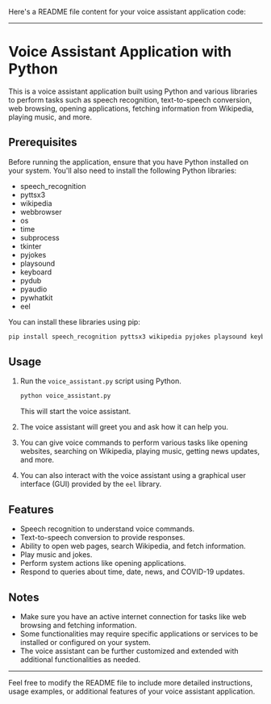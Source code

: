 Here's a README file content for your voice assistant application code:

---

# Voice Assistant Application with Python

This is a voice assistant application built using Python and various libraries to perform tasks such as speech recognition, text-to-speech conversion, web browsing, opening applications, fetching information from Wikipedia, playing music, and more.

## Prerequisites

Before running the application, ensure that you have Python installed on your system. You'll also need to install the following Python libraries:

- speech_recognition
- pyttsx3
- wikipedia
- webbrowser
- os
- time
- subprocess
- tkinter
- pyjokes
- playsound
- keyboard
- pydub
- pyaudio
- pywhatkit
- eel

You can install these libraries using pip:
```bash
pip install speech_recognition pyttsx3 wikipedia pyjokes playsound keyboard pydub pyaudio pywhatkit eel
```

## Usage

1. Run the `voice_assistant.py` script using Python.
   ```bash
   python voice_assistant.py
   ```
   This will start the voice assistant.

2. The voice assistant will greet you and ask how it can help you.

3. You can give voice commands to perform various tasks like opening websites, searching on Wikipedia, playing music, getting news updates, and more.

4. You can also interact with the voice assistant using a graphical user interface (GUI) provided by the `eel` library.

## Features

- Speech recognition to understand voice commands.
- Text-to-speech conversion to provide responses.
- Ability to open web pages, search Wikipedia, and fetch information.
- Play music and jokes.
- Perform system actions like opening applications.
- Respond to queries about time, date, news, and COVID-19 updates.

## Notes

- Make sure you have an active internet connection for tasks like web browsing and fetching information.
- Some functionalities may require specific applications or services to be installed or configured on your system.
- The voice assistant can be further customized and extended with additional functionalities as needed.

---

Feel free to modify the README file to include more detailed instructions, usage examples, or additional features of your voice assistant application.
